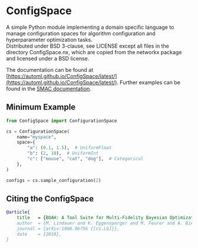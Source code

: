 # ConfigSpace

A simple Python module implementing a domain specific language to manage
configuration spaces for algorithm configuration and hyperparameter optimization tasks.  
Distributed under BSD 3-clause, see LICENSE except all files in the directory
ConfigSpace.nx, which are copied from the networkx package and licensed
under a BSD license.

The documentation can be found
at [https://automl.github.io/ConfigSpace/latest/](https://automl.github.io/ConfigSpace/latest/).
Further examples can be found in the [SMAC documentation](https://automl.github.io/SMAC3/main/examples/index.html).

## Minimum Example

```python
from ConfigSpace import ConfigurationSpace

cs = ConfigurationSpace(
    name="myspace",
    space={
        "a": (0.1, 1.5),  # UniformFloat
        "b": (2, 10),  # UniformInt
        "c": ["mouse", "cat", "dog"],  # Categorical
    },
)

configs = cs.sample_configuration(2)
```

## Citing the ConfigSpace

```bibtex
@article{
    title   = {BOAH: A Tool Suite for Multi-Fidelity Bayesian Optimization & Analysis of Hyperparameters},
    author  = {M. Lindauer and K. Eggensperger and M. Feurer and A. Biedenkapp and J. Marben and P. Müller and F. Hutter},
    journal = {arXiv:1908.06756 {[cs.LG]}},
    date    = {2019},
}
```
